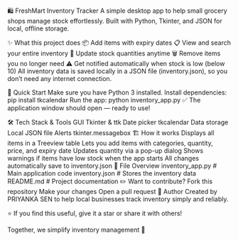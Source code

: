 🛍️ FreshMart Inventory Tracker
A simple desktop app to help small grocery shops manage stock effortlessly.
Built with Python, Tkinter, and JSON for local, offline storage.

✨ What this project does
📦 Add items with expiry dates
📋 View and search your entire inventory
🔄 Update stock quantities anytime
🗑 Remove items you no longer need
⚠️ Get notified automatically when stock is low (below 10)
All inventory data is saved locally in a JSON file (inventory.json), so you don’t need any internet connection.

🚀 Quick Start
Make sure you have Python 3 installed.
Install dependencies:
pip install tkcalendar
Run the app:
python inventory_app.py
✅ The application window should open — ready to use!

🛠 Tech Stack & Tools
GUI	Tkinter & ttk
Date picker	tkcalendar
Data storage	Local JSON file
Alerts	tkinter.messagebox
🏗 How it works
Displays all items in a Treeview table
Lets you add items with categories, quantity, price, and expiry date
Updates quantity via a pop-up dialog
Shows warnings if items have low stock when the app starts
All changes automatically save to inventory.json
📂 File Overview
inventory_app.py   # Main application code
inventory.json     # Stores the inventory data
README.md          # Project documentation
✏️ Want to contribute?
Fork this repository
Make your changes
Open a pull request
👤 Author
Created by PRIYANKA SEN to help local businesses track inventory simply and reliably.

⭐ If you find this useful, give it a star or share it with others!

Together, we simplify inventory management 🧡
